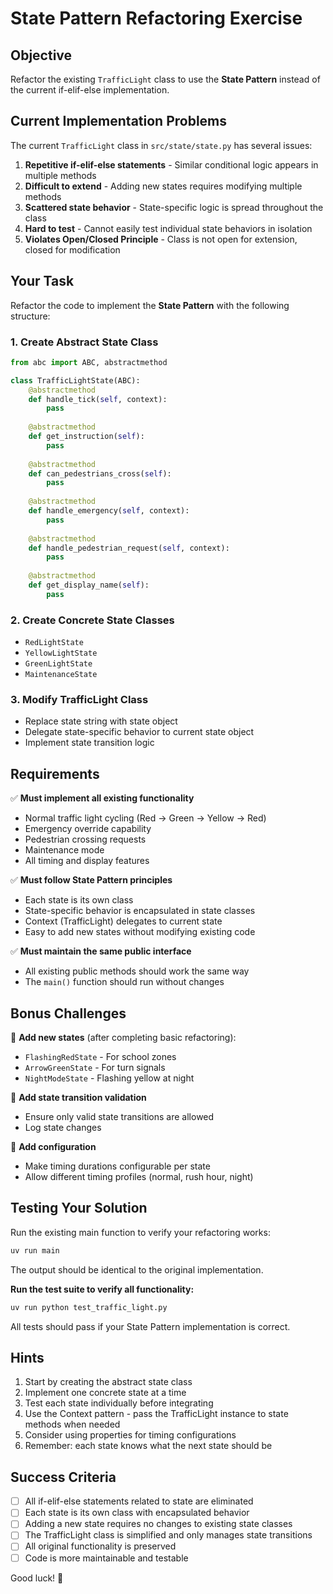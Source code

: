# State Pattern Refactoring Exercise

## Objective
Refactor the existing `TrafficLight` class to use the **State Pattern** instead of the current if-elif-else implementation.

## Current Implementation Problems

The current `TrafficLight` class in `src/state/state.py` has several issues:

1. **Repetitive if-elif-else statements** - Similar conditional logic appears in multiple methods
2. **Difficult to extend** - Adding new states requires modifying multiple methods
3. **Scattered state behavior** - State-specific logic is spread throughout the class
4. **Hard to test** - Cannot easily test individual state behaviors in isolation
5. **Violates Open/Closed Principle** - Class is not open for extension, closed for modification

## Your Task

Refactor the code to implement the **State Pattern** with the following structure:

### 1. Create Abstract State Class
```python
from abc import ABC, abstractmethod

class TrafficLightState(ABC):
    @abstractmethod
    def handle_tick(self, context):
        pass
    
    @abstractmethod
    def get_instruction(self):
        pass
    
    @abstractmethod
    def can_pedestrians_cross(self):
        pass
    
    @abstractmethod
    def handle_emergency(self, context):
        pass
    
    @abstractmethod
    def handle_pedestrian_request(self, context):
        pass
    
    @abstractmethod
    def get_display_name(self):
        pass
```

### 2. Create Concrete State Classes
- `RedLightState`
- `YellowLightState` 
- `GreenLightState`
- `MaintenanceState`

### 3. Modify TrafficLight Class
- Replace state string with state object
- Delegate state-specific behavior to current state object
- Implement state transition logic

## Requirements

✅ **Must implement all existing functionality**
- Normal traffic light cycling (Red → Green → Yellow → Red)
- Emergency override capability
- Pedestrian crossing requests
- Maintenance mode
- All timing and display features

✅ **Must follow State Pattern principles**
- Each state is its own class
- State-specific behavior is encapsulated in state classes
- Context (TrafficLight) delegates to current state
- Easy to add new states without modifying existing code

✅ **Must maintain the same public interface**
- All existing public methods should work the same way
- The `main()` function should run without changes

## Bonus Challenges

🌟 **Add new states** (after completing basic refactoring):
- `FlashingRedState` - For school zones
- `ArrowGreenState` - For turn signals
- `NightModeState` - Flashing yellow at night

🌟 **Add state transition validation**
- Ensure only valid state transitions are allowed
- Log state changes

🌟 **Add configuration**
- Make timing durations configurable per state
- Allow different timing profiles (normal, rush hour, night)

## Testing Your Solution

Run the existing main function to verify your refactoring works:

```bash
uv run main
```

The output should be identical to the original implementation.

**Run the test suite to verify all functionality:**

```bash
uv run python test_traffic_light.py
```

All tests should pass if your State Pattern implementation is correct.

## Hints

1. Start by creating the abstract state class
2. Implement one concrete state at a time
3. Test each state individually before integrating
4. Use the Context pattern - pass the TrafficLight instance to state methods when needed
5. Consider using properties for timing configurations
6. Remember: each state knows what the next state should be

## Success Criteria

- [ ] All if-elif-else statements related to state are eliminated
- [ ] Each state is its own class with encapsulated behavior
- [ ] Adding a new state requires no changes to existing state classes
- [ ] The TrafficLight class is simplified and only manages state transitions
- [ ] All original functionality is preserved
- [ ] Code is more maintainable and testable

Good luck! 🚦
